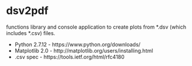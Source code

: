 # dsv2pdf
functions library and console application to create plots from *.dsv (which includes *.csv) files.

<ul id="used-materials">
  <li>Python 2.7.12 - https://www.python.org/downloads/ </li>
  <li>Matplotlib 2.0 - http://matplotlib.org/users/installing.html </li>
  <li>.csv spec - https://tools.ietf.org/html/rfc4180 </li>
  <!-- <li>kanban - https://kanbanflow.com/board/384a019a9769d5cae012b68c6364e7a3</li> -->
</ul>
